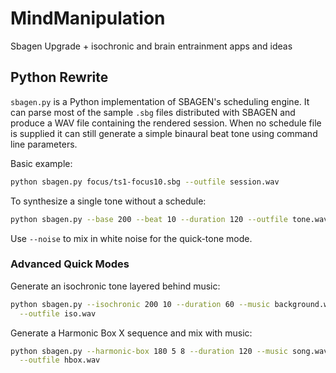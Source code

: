 # MindManipulation

Sbagen Upgrade + isochronic and brain entrainment apps and ideas

## Python Rewrite

`sbagen.py` is a Python implementation of SBAGEN's scheduling engine.  It can
parse most of the sample `.sbg` files distributed with SBAGEN and produce a WAV
file containing the rendered session.  When no schedule file is supplied it can
still generate a simple binaural beat tone using command line parameters.

Basic example:

```bash
python sbagen.py focus/ts1-focus10.sbg --outfile session.wav
```

To synthesize a single tone without a schedule:

```bash
python sbagen.py --base 200 --beat 10 --duration 120 --outfile tone.wav
```

Use `--noise` to mix in white noise for the quick-tone mode.

### Advanced Quick Modes

Generate an isochronic tone layered behind music:

```bash
python sbagen.py --isochronic 200 10 --duration 60 --music background.wav \
  --outfile iso.wav
```

Generate a Harmonic Box X sequence and mix with music:

```bash
python sbagen.py --harmonic-box 180 5 8 --duration 120 --music song.wav \
  --outfile hbox.wav
```

